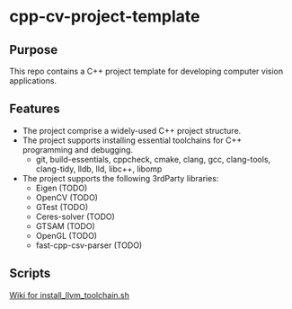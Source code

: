 # cpp-cv-project-template

## Purpose

This repo contains a C++ project template for developing computer vision applications.

## Features

- The project comprise a widely-used C++ project structure.
- The project supports installing essential toolchains for C++ programming and debugging.
   - git, build-essentials, cppcheck, cmake, clang, gcc, clang-tools, clang-tidy, lldb, lld, libc++, libomp
- The project supports the following 3rdParty libraries:
   - Eigen (TODO)
   - OpenCV (TODO)
   - GTest (TODO)
   - Ceres-solver (TODO)
   - GTSAM (TODO)
   - OpenGL (TODO)
   - fast-cpp-csv-parser (TODO)

## Scripts

[Wiki for install_llvm_toolchain.sh](https://github.com/nachovizzo/must-have-tools/wiki)
